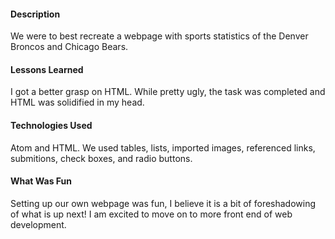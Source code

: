 #### Description
We were to best recreate a webpage with sports statistics of the Denver Broncos and Chicago Bears.

#### Lessons Learned
I got a better grasp on HTML. While pretty ugly, the task was completed and HTML was solidified in my head.

#### Technologies Used
Atom and HTML.
We used tables, lists, imported images, referenced links, submitions, check boxes, and radio buttons.


#### What Was Fun

Setting up our own webpage was fun, I believe it is a bit of foreshadowing of what is up next! I am excited to move on to more front end of web development.
